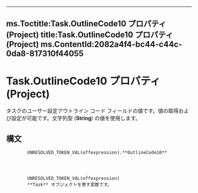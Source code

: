 

---
ms.Toctitle:Task.OutlineCode10 プロパティ (Project)
title:Task.OutlineCode10 プロパティ (Project)
ms.ContentId:2082a4f4-bc44-c44c-0da8-817310f44055
---
# Task.OutlineCode10 プロパティ (Project)




タスクのユーザー設定アウトライン コード フィールドの値です。値の取得および設定が可能です。文字列型 (**String**) の値を使用します。

## 構文

            UNRESOLVED_TOKEN_VAL(offexpression).**OutlineCode10**




            UNRESOLVED_TOKEN_VAL(offexpression)
            **Task** オブジェクトを表す変数です。




